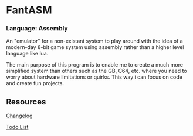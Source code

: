 
# FantASM
### Language: Assembly


An "emulator" for a non-existant system to play around with the idea of a modern-day 8-bit game system using assembly rather than a higher level language like lua.

The main purpose of this program is to enable me to create a much more simplified system than others such as the GB, C64, etc. where you need to worry about hardware limitations or quirks. This way i can focus on code and create fun projects.

## Resources

[Changelog](CHANGELOG.md)

[Todo List](TODO.md)